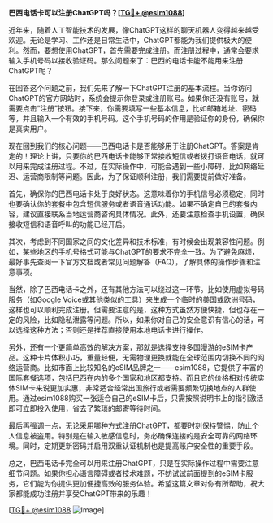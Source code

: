 **巴西电话卡可以注册ChatGPT吗？[[TG💪+ @esim1088](https://t.me/s/esim1088)]**

近年来，随着人工智能技术的发展，像ChatGPT这样的聊天机器人变得越来越受欢迎。无论是学习、工作还是日常生活中，ChatGPT都能为我们提供极大的便利。然而，要想使用ChatGPT，首先需要完成注册。而注册过程中，通常会要求输入手机号码以接收验证码。那么问题来了：巴西的电话卡能不能用来注册ChatGPT呢？

在回答这个问题之前，我们先来了解一下ChatGPT注册的基本流程。当你访问ChatGPT的官方网站时，系统会提示你登录或注册账号。如果你还没有账号，就需要点击“注册”按钮。接下来，你需要填写一些基本信息，比如邮箱地址、密码等，并且输入一个有效的手机号码。这个手机号码的作用是验证你的身份，确保你是真实用户。

现在回到我们的核心问题——巴西电话卡是否能够用于注册ChatGPT。答案是肯定的！理论上讲，只要你的巴西电话卡能够正常接收短信或者拨打语音电话，就可以用来完成注册过程。不过，在实际操作中，可能会遇到一些小障碍，比如网络延迟、运营商限制等问题。因此，为了保证顺利注册，我们需要提前做好准备。

首先，确保你的巴西电话卡处于良好状态。这意味着你的手机信号必须稳定，同时也要确认你的套餐中包含短信服务或者语音通话功能。如果不确定自己的套餐内容，建议直接联系当地运营商咨询具体情况。此外，还要注意检查手机设置，确保接收短信和语音呼叫的功能已经开启。

其次，考虑到不同国家之间的文化差异和技术标准，有时候会出现兼容性问题。例如，某些地区的手机号格式可能与ChatGPT的要求不完全一致。为了避免麻烦，最好事先查阅一下官方文档或者常见问题解答（FAQ），了解具体的操作步骤和注意事项。

当然，除了巴西电话卡之外，还有其他方法可以绕过这一环节。比如使用虚拟号码服务（如Google Voice或其他类似的工具）来生成一个临时的美国或欧洲号码，这样也可以顺利完成注册。但需要注意的是，这种方式虽然方便快捷，但也存在一定的风险，比如隐私泄露等问题。所以，如果你对自己的安全意识有信心的话，可以选择这种方法；否则还是推荐直接使用本地电话卡进行操作。

另外，还有一个更简单高效的解决方案，那就是选择支持多国漫游的eSIM卡产品。这种卡片体积小巧，重量轻便，无需物理更换就能在全球范围内切换不同的网络运营商。比如市面上比较知名的eSIM品牌之一——esim1088，它提供了丰富的国际套餐选项，包括巴西在内的多个国家和地区都支持。而且它的价格相对传统实体SIM卡来说更加实惠，非常适合经常出国旅行或者需要频繁切换地点的人群使用。通过esim1088购买一张适合自己的eSIM卡后，只需按照说明书上的指引激活即可立即投入使用，省去了繁琐的邮寄等待时间。

最后再强调一点，无论采用哪种方式注册ChatGPT，都要时刻保持警惕，防止个人信息被盗用。特别是在输入敏感信息时，务必确保连接的是安全可靠的网络环境。同时，定期更新密码并启用双重认证机制也是提高账户安全性的重要手段。

总之，巴西电话卡完全可以用来注册ChatGPT，只是在实际操作过程中需要注意细节问题。如果你担心语言障碍或者技术难题，不妨试试前面提到的eSIM卡服务，它们能为你提供更加便捷高效的服务体验。希望这篇文章对你有所帮助，祝大家都能成功注册并享受ChatGPT带来的乐趣！

[[TG💪+ @esim1088](https://t.me/s/esim1088) ![Image](https://i.postimg.cc/4NQfJmqS/Snipaste-2025-05-13-00-14-12.png)]